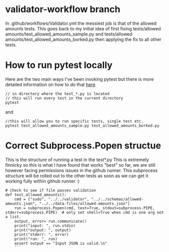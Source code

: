 # validator-workflow branch 
 In .github/workflows/Validator.yml the messiest job is that of the allowed amounts tests. 
 This goes back to my initial idea of first fixing tests/allowed amounts/test_allowed_amounts_sample.py and tests/allowed amounts/test_allowed_amounts_borked.py then applying the fix to all other tests. 

# How to run pytest locally 
Here are the two main ways I've been invoking pytest but there is more detailed information on how to do that [here](https://docs.pytest.org/en/latest/how-to/usage.html)
```
// in directory where the test_*.py is located
// this will run every test in the current directory
pytest
```
and
```
//this will allow you to run specific tests, single test etc.
pytest test_allowed_amounts_sample.py test_allowed_amounts_borked.py
```

# Correct Subprocess.Popen structue
This is the structure of running a test in the test*.py
This is extremely finnicky so this is what I have found that works "best" so far, we are still however facing permissions issues in the github runner. This subprocess structure will be rolled out to the other tests as soon as we can get it working fully within github runner :)

```
# check to see if file passes validation
def test_allowed_amounts():
    cmd = ["sudo", "../../validator", "../../schemas/allowed-amounts.json", "../../data-files/allowed-amounts.json"]
    run = subprocess.Popen(cmd, text=True, stdout=subprocess.PIPE, stderr=subprocess.PIPE)  # only set shell=True when cmd is one arg not a list.
    output, error= run.communicate()
    print("input: ", run.stdin)
    print("output: ", output)
    print("stderr: ", error)
    print("run: ", run)
    assert output == "Input JSON is valid.\n"
    ```

